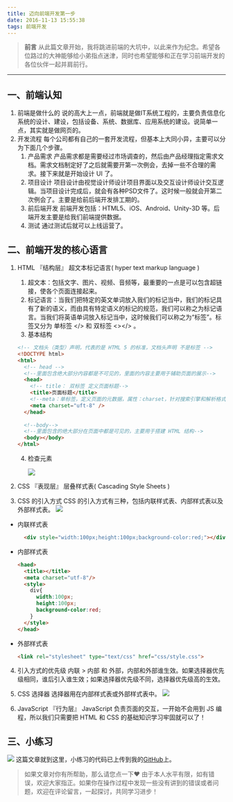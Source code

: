 ```yaml
---
title: 迈向前端开发第一步
date: 2016-11-13 15:55:38
tags: 前端开发
---
```




><b>前言</b>
>从此篇文章开始，我将跳进前端的大坑中，以此来作为纪念。希望各位路过的大神能够给小弟指点迷津，同时也希望能够和正在学习前端开发的各位伙伴一起并肩前行。


<!-- more -->
---


## 一、前端认知
1. 前端是做什么的
   说的高大上一点，前端就是做IT系统工程的，主要负责信息化系统的设计、建设，包括设备、系统、数据库、应用系统的建设。说简单一点，其实就是做网页的。
2. 开发流程
   每个公司都有自己的一套开发流程，但基本上大同小异，主要可以分为下面几个步骤。
   1. 产品需求
      产品需求都是需要经过市场调查的，然后由产品经理指定需求文档。需求文档制定好了之后就需要开第一次例会，去掉一些不合理的需求。接下来就是开始设计 UI 了。
   2. 项目设计
      项目设计由视觉设计师设计项目界面以及交互设计师设计交互逻辑。当项目设计完成后，就会有各种PSD文件了。这时候一般就会开第二次例会了。主要是给前后端开发排工期的。
   3. 前后端开发
       前端开发包括：HTML5、iOS、Android、Unity-3D 等。后端开发主要是给我们前端提供数据。
   4. 测试
       通过测试后就可以上线运营了。

## 二、前端开发的核心语言
1.  HTML 『结构层』
    超文本标记语言( hyper text markup language )
    1. 超文本：包括文字、图片、视频、音频等，最重要的一点是可以包含超链接，使各个页面连接起来。
    2. 标记语言：当我们把特定的英文单词放入我们的标记当中，我们的标记具有了新的语义，而由具有特定语义的标记的规范，我们可以称之为标记语言。当我们将英语单词放入标记当中，这时候我们可以称之为“标签”。标签又分为 单标签 </> 和 双标签 <></> 。
    3. 基本结构
    ```html
    <!-- 文档头（类型）声明，代表的是 HTML 5 的标准，文档头声明 不是标签 -->
    <!DOCTYPE html>
    <html>
      <!-- head -->
      <!--里面包含绝大部分内容都是不可见的，里面的内容主要用于辅助页面的展示-->
      <head>
        <!-- title：	双标签	定义页面标题-->
        <title>页面标题</title>
        <!--meta：单标签，定义页面的元数据，属性：charset，针对搜索引擎和解析格式的属性-->
        <meta charset="uft-8" />
      </head>
    	
      <!--body-->
      <!--里面包含的绝大部分在页面中都是可见的，主要用于搭建 HTML 结构-->
      <body></body>
    </html>
    ```
    4. 检查元素

       ![](http://upload-images.jianshu.io/upload_images/1917079-57682974b0d08f16.png?imageMogr2/auto-orient/strip%7CimageView2/2/w/1240)

2.  CSS 『表现层』
  层叠样式表( Cascading Style Sheets )

3.  CSS 的引入方式
   CSS 的引入方式有三种，包括内联样式表、内部样式表以及外部样式表。
  ![](http://upload-images.jianshu.io/upload_images/1917079-931bbbc1038ab172.png?imageMogr2/auto-orient/strip%7CimageView2/2/w/1240)

  * 内联样式表
    ```html
      <div style="width:100px;height:100px;background-color:red;"></div>
    ```
  * 内部样式表
    ```html
    <haed>
      <title></title>
      <meta charset="utf-8"/>
      <style>
        div{
          width:100px;
          height:100px;
          background-color:red;
        }
      </style>
    </head>
    ```

  * 外部样式表
    ```html
    <link rel="stylesheet" type="text/css" href="css/style.css">
    ```
4.  引入方式的优先级
  内联 > 内部 和 外部，内部和外部谁生效。如果选择器优先级相同，谁后引入谁生效；如果选择器优先级不同，选择器优先级高的生效。

5.  CSS 选择器
  选择器用在内部样式表或外部样式表中。
  ![](http://upload-images.jianshu.io/upload_images/1917079-2256052fb1a885dd.png?imageMogr2/auto-orient/strip%7CimageView2/2/w/1240)

6.  JavaScript 『行为层』
    JavaScript 负责页面的交互，一开始不会用到 JS 编程，所以我们只需要把 HTML 和 CSS 的基础知识学习牢固就可以了！

## 三、小练习
  ![](http://upload-images.jianshu.io/upload_images/1917079-a974b9da8629216a.png?imageMogr2/auto-orient/strip%7CimageView2/2/w/1240)
这篇文章就到这里，小练习的代码已上传到我的[GitHub](https://github.com/AD-feiben/Exercise)上。


>如果文章对你有所帮助，那么请您点一下❤
由于本人水平有限，如有错误，欢迎大家指正。如果你在操作过程中发现一些没有讲到的错误或者问题，欢迎在评论留言，一起探讨，共同学习进步！